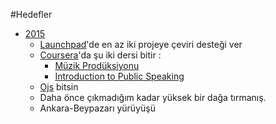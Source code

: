 #Hedefler
* [2015](https://github.com/hasantayyar/hedefler/blob/master/2015/README.md)
    * [Launchpad](launchpad.net)'de en az iki projeye çeviri desteği ver 
    * [Coursera](https://www.coursera.org/user/i/a00f487b7e53c755b9f184f7e67fc462)'da şu iki dersi bitir :
        * [Müzik Prodüksiyonu](https://www.coursera.org/course/musicproduction)
        * [Introduction to Public Speaking](https://www.coursera.org/learn/publicspeaking)
    * [Ojs](http://ojs.io) bitsin
    * Daha önce çıkmadığım kadar yüksek bir dağa tırmanış.
    * Ankara-Beypazarı yürüyüşü
